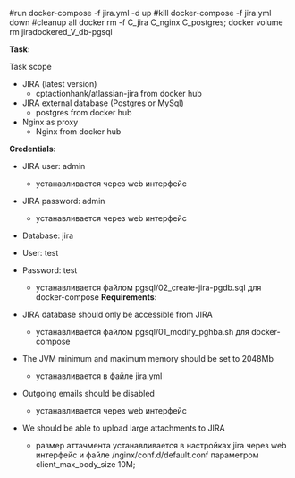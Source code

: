 #run
docker-compose -f jira.yml -d up
#kill
docker-compose -f jira.yml down
#cleanup all
docker rm -f C_jira C_nginx C_postgres; docker volume rm jiradockered_V_db-pgsql

**Task:**

Task scope

* JIRA (latest version)
  + cptactionhank/atlassian-jira from docker hub
* JIRA external database (Postgres or MySql)
  + postgres from docker hub
* Nginx as proxy
  + Nginx from docker hub

**Credentials:**

* JIRA user: admin
  + устанавливается через web интерфейс
* JIRA password: admin
  + устанавливается через web интерфейс

* Database: jira
* User: test
* Password: test
  + устанавливается файлом pgsql/02_create-jira-pgdb.sql для docker-compose 
**Requirements:**
* JIRA database should only be accessible from JIRA
  + устанавливается файлом  pgsql/01_modify_pghba.sh для docker-compose
* The JVM minimum and maximum memory should be set to 2048Mb
  + устанавливается в файле jira.yml 
* Outgoing emails should be disabled
  + устанавливается через web интерфейс
* We should be able to upload large attachments to JIRA
  + размер аттачмента устанавливается в настройках jira через web интерфейс 
    и файле /nginx/conf.d/default.conf параметром client_max_body_size 10M;


